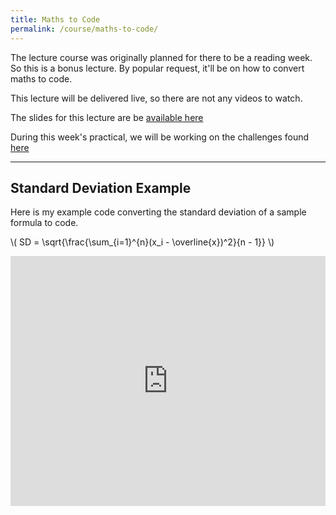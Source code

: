 ```yaml
---
title: Maths to Code
permalink: /course/maths-to-code/
---
```


The lecture course was originally planned for there to be a reading week. So this is a bonus lecture. By popular request, it'll be on how to convert maths to code.

This lecture will be delivered live, so there are not any videos to watch.

The slides for this lecture are be [available here](/assets/maths-to-code.pdf)

During this week's practical, we will be working on the challenges found [here](../qgen)

---

<script src="https://polyfill.io/v3/polyfill.min.js?features=es6"></script>
<script id="MathJax-script" src="https://cdn.jsdelivr.net/npm/mathjax@3/es5/tex-mml-chtml.js"></script>


## Standard Deviation Example

Here is my example code converting the standard deviation of a sample formula to code.

<p class="math">\( SD = \sqrt{\frac{\sum_{i=1}^{n}(x_i - \overline{x})^2}{n - 1}} \)</p>

<iframe height="400px" width="100%" src="https://repl.it/@davidgundry/MathsForCSMathsToCodeStandardDeviation?lite=true" scrolling="no" frameborder="no" allowtransparency="true" allowfullscreen="true" sandbox="allow-forms allow-pointer-lock allow-popups allow-same-origin allow-scripts allow-modals"></iframe>